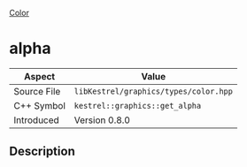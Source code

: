 [Color](index)
# alpha
| Aspect | Value |
| --- | --- |
| Source File | `libKestrel/graphics/types/color.hpp` |
| C++ Symbol | `kestrel::graphics::get_alpha` |
| Introduced | Version 0.8.0 |
## Description

